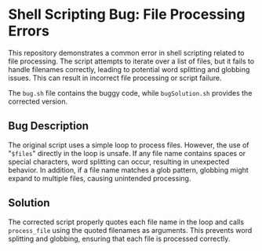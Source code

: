 # Shell Scripting Bug: File Processing Errors

This repository demonstrates a common error in shell scripting related to file processing. The script attempts to iterate over a list of files, but it fails to handle filenames correctly, leading to potential word splitting and globbing issues. This can result in incorrect file processing or script failure.

The `bug.sh` file contains the buggy code, while `bugSolution.sh` provides the corrected version.

## Bug Description
The original script uses a simple loop to process files. However, the use of "`$files`" directly in the loop is unsafe. If any file name contains spaces or special characters, word splitting can occur, resulting in unexpected behavior. In addition, if a file name matches a glob pattern, globbing might expand to multiple files, causing unintended processing.

## Solution
The corrected script properly quotes each file name in the loop and calls `process_file` using the quoted filenames as arguments. This prevents word splitting and globbing, ensuring that each file is processed correctly.